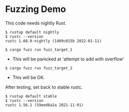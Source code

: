 # Fuzzing Demo

This code needs nightly Rust.

```
$ rustup default nightly
$ rustc --version
rustc 1.60.0-nightly (1409c015b 2022-01-11)
```

```
$ cargo fuzz run fuzz_target_1
```
* This will be panicked at 'attempt to add with overflow'

```
$ cargo fuzz run fuzz_target_2
```
* This will be OK.


After testing, set back to stable rustc.
```
$ rustup default stable
$ rustc --version
rustc 1.56.1 (59eed8a2a 2021-11-01)
```